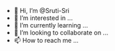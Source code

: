 - 👋 Hi, I’m @Sruti-Sri
- 👀 I’m interested in ...
- 🌱 I’m currently learning ...
- 💞️ I’m looking to collaborate on ...
- 📫 How to reach me ...

<!---
Sruti-Sri/Sruti-Sri is a ✨ special ✨ repository because its `README.md` (this file) appears on your GitHub profile.
You can click the Preview link to take a look at your changes.
--->
